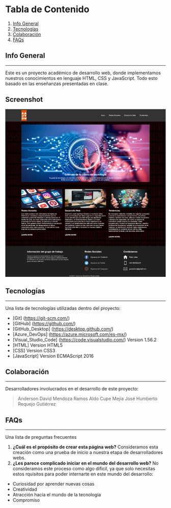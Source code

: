 # Tabla de Contenido
1. [Info General](#info-general)
2. [Tecnologías](#tecnologías)
3. [Colaboración](#colaboración)
4. [FAQs](#faqs)
## Info General
***
Este es un proyecto académico de desarrollo web, donde implementamos nuestros conocimientos en lenguaje HTML, CSS y JavaScript. Todo esto basado en las enseñanzas presentadas en clase.
## Screenshot
![Imagen de la portada de la página web](imagenes/INFOTEC_Sitio.PNG)
## Tecnologías
***
Una lista de tecnologías utilizadas dentro del proyecto:
* [Git] (https://git-scm.com/)
* [GitHub] (https://github.com/)
* [GitHub_Desktop] (https://desktop.github.com/)
* [Azure_DevOps] (https://azure.microsoft.com/es-mx/)
* [Visual_Studio_Code] (https://code.visualstudio.com/) Version 1.56.2
* [HTML] Version HTML5
* [CSS] Version CSS3
* [JavaScript] Version ECMAScript 2016
## Colaboración
***
Desarrolladores involucrados en el desarrollo de este proyecto:
> Anderson David Mendoza Ramos
> Aldo Cupe Mejía
> José Humberto Requejo Gutiérrez
## FAQs
***
Una lista de preguntas frecuentes
1. **¿Cuál es el propósito de crear esta página web?**
Consideramos esta creación como una prueba de inicio a nuestra etapa de desarrolladores webs.
2. **¿Les parece complicado iniciar en el mundo del desarrollo web?**
No consideramos este proceso como algo dificil, ya que solo necesitas estos rquisitos para poder internarte en este mundo del desarrollo:
* Curiosidad por aprender nuevas cosas
* Creatividad
* Atracción hacia el mundo de la tecnología
* Compromiso